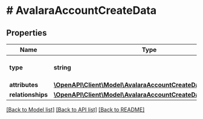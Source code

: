 # # AvalaraAccountCreateData

## Properties

Name | Type | Description | Notes
------------ | ------------- | ------------- | -------------
**type** | **string** | The resource&#39;s type |
**attributes** | [**\OpenAPI\Client\Model\AvalaraAccountCreateDataAttributes**](AvalaraAccountCreateDataAttributes.md) |  |
**relationships** | [**\OpenAPI\Client\Model\AvalaraAccountCreateDataRelationships**](AvalaraAccountCreateDataRelationships.md) |  | [optional]

[[Back to Model list]](../../README.md#models) [[Back to API list]](../../README.md#endpoints) [[Back to README]](../../README.md)
